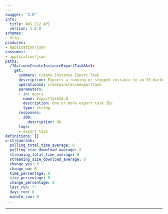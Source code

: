 ```yaml
---
---
swagger: "2.0"
info:
  title: AWS EC2 API
  version: 1.0.0
schemes:
- http
produces:
- application/json
consumes:
- application/json
paths:
  /?Action=CreateInstanceExportTask&k=1:
    get:
      summary: Create Instance Export Task
      description: Exports a running or stopped instance to an S3 bucket
      operationId: createinstanceexporttask
      parameters:
      - in: query
        name: ExportTaskId.N
        description: One or more export task IDs
        type: string
      responses:
        200:
          description: OK
      tags:
      - export task
definitions: []
x-streamrank:
  polling_total_time_average: 0
  polling_size_download_average: 0
  streaming_total_time_average: 0
  streaming_size_download_average: 0
  change_yes: 0
  change_no: 0
  time_percentage: 0
  size_percentage: 0
  change_percentage: 0
  last_run: ""
  days_run: 0
  minute_run: 0
...
```


---